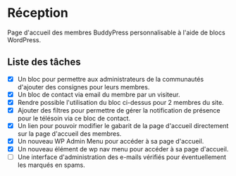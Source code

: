 # Réception

Page d'accueil des membres BuddyPress personnalisable à l'aide de blocs WordPress.

## Liste des tâches
- [x] Un bloc pour permettre aux administrateurs de la communautés d'ajouter des consignes pour leurs membres.
- [x] Un bloc de contact via email du membre par un visiteur.
- [x] Rendre possible l'utilisation du bloc ci-dessus pour 2 membres du site.
- [x] Ajouter des filtres pour permettre de gérer la notification de présence pour le télésoin via ce bloc de contact.
- [x] Un lien pour pouvoir modifier le gabarit de la page d'accueil directement sur la page d'accueil des membres.
- [x] Un nouveau WP Admin Menu pour accéder à sa page d'accueil.
- [x] Un nouveau élément de wp nav menu pour accéder à sa page d'accueil.
- [ ] Une interface d'administration des e-mails vérifiés pour éventuellement les marqués en spams.
